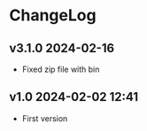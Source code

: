 # ChangeLog

## v3.1.0 2024-02-16
* Fixed zip file with bin

## v1.0 2024-02-02 12:41
* First version
